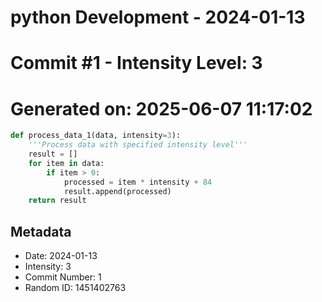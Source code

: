 ﻿# python Development - 2024-01-13
# Commit #1 - Intensity Level: 3
# Generated on: 2025-06-07 11:17:02
```python
def process_data_1(data, intensity=3):
    '''Process data with specified intensity level'''
    result = []
    for item in data:
        if item > 0:
            processed = item * intensity + 84
            result.append(processed)
    return result
```
## Metadata
- Date: 2024-01-13
- Intensity: 3
- Commit Number: 1
- Random ID: 1451402763
